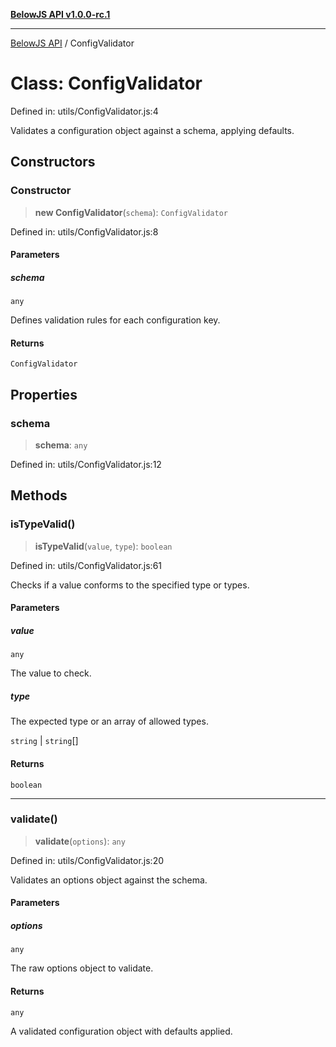 [**BelowJS API v1.0.0-rc.1**](../README.md)

***

[BelowJS API](../globals.md) / ConfigValidator

# Class: ConfigValidator

Defined in: utils/ConfigValidator.js:4

Validates a configuration object against a schema, applying defaults.

## Constructors

### Constructor

> **new ConfigValidator**(`schema`): `ConfigValidator`

Defined in: utils/ConfigValidator.js:8

#### Parameters

##### schema

`any`

Defines validation rules for each configuration key.

#### Returns

`ConfigValidator`

## Properties

### schema

> **schema**: `any`

Defined in: utils/ConfigValidator.js:12

## Methods

### isTypeValid()

> **isTypeValid**(`value`, `type`): `boolean`

Defined in: utils/ConfigValidator.js:61

Checks if a value conforms to the specified type or types.

#### Parameters

##### value

`any`

The value to check.

##### type

The expected type or an array of allowed types.

`string` | `string`[]

#### Returns

`boolean`

***

### validate()

> **validate**(`options`): `any`

Defined in: utils/ConfigValidator.js:20

Validates an options object against the schema.

#### Parameters

##### options

`any`

The raw options object to validate.

#### Returns

`any`

A validated configuration object with defaults applied.
